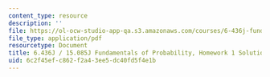 ```yaml
---
content_type: resource
description: ''
file: https://ol-ocw-studio-app-qa.s3.amazonaws.com/courses/6-436j-fundamentals-of-probability-fall-2018/6c2f45efc862f2a43ee5dc40fd5f4e1b_MIT6_436JF18_hw1solutions.pdf
file_type: application/pdf
resourcetype: Document
title: 6.436J / 15.085J Fundamentals of Probability, Homework 1 Solutions
uid: 6c2f45ef-c862-f2a4-3ee5-dc40fd5f4e1b
---
```

